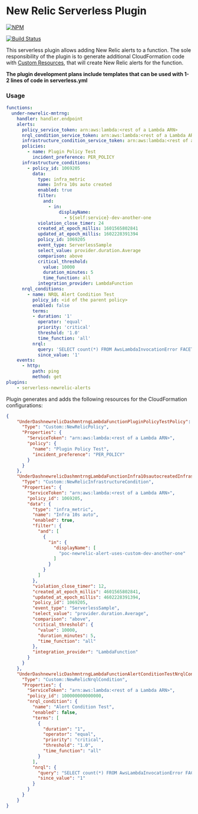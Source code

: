 # New Relic Serverless Plugin

[![NPM](https://nodei.co/npm/serverless-newrelic-alerts.png?downloads=true&downloadRank=true&stars=true)](https://nodei.co/npm/serverless-newrelic-alerts/)

[![Build Status](https://travis-ci.org/Cox-Automotive/serverless-newrelic-alerts.svg?branch=master)](https://travis-ci.org/Cox-Automotive/serverless-newrelic-alerts)


This serverless plugin allows adding New Relic alerts to a function.
The sole responsibility of the plugin is to generate additional
CloudFormation code with [Custom Resources](https://docs.aws.amazon.com/AWSCloudFormation/latest/UserGuide/template-custom-resources.html),
that will create New Relic alerts for the function.

**The plugin development plans include templates that can be used
with 1-2 lines of code in serverless.yml**

### Usage
```yml
functions:
  under-newrelic-mntrng:
    handler: handler.endpoint
    alerts:
      policy_service_token: arn:aws:lambda:<rest of a Lambda ARN>
      nrql_condition_service_token: arn:aws:lambda:<rest of a Lambda ARN>
      infrastructure_condition_service_token: arn:aws:lambda:<rest of a Lambda ARN>
      policies:
        - name: Plugin Policy Test
          incident_preference: PER_POLICY
      infrastructure_conditions:
        - policy_id: 1069205
          data:
            type: infra_metric
            name: Infra 10s auto created
            enabled: true
            filter:
              and:
                - in:
                    displayName:
                      - ${self:service}-dev-another-one
            violation_close_timer: 24
            created_at_epoch_millis: 1601565802841
            updated_at_epoch_millis: 1602228391394
            policy_id: 1069205
            event_type: ServerlessSample
            select_value: provider.duration.Average
            comparison: above
            critical_threshold:
              value: 10000
              duration_minutes: 5
              time_function: all
            integration_provider: LambdaFunction
      nrql_conditions:
        - name: NRQL Alert Condition Test
          policy_id: <id of the parent policy>
          enabled: false
          terms:
          - duration: '1'
            operator: 'equal'
            priority: 'critical'
            threshold: '1.0'
            time_function: 'all'
          nrql:
            query: 'SELECT count(*) FROM AwsLambdaInvocationError FACET currentTime'
            since_value: '1'
    events:
      - http:
          path: ping
          method: get
plugins:
    - serverless-newrelic-alerts
```
Plugin generates and adds the following resources for the CloudFormation configurations:
```json
{
    "UnderDashnewrelicDashmntrngLambdaFunctionPluginPolicyTestPolicy": {
      "Type": "Custom::NewRelicPolicy",
      "Properties": {
        "ServiceToken": "arn:aws:lambda:<rest of a Lambda ARN>",
        "policy": {
          "name": "Plugin Policy Test",
          "incident_preference": "PER_POLICY"
        }
      }
    },
    "UnderDashnewrelicDashmntrngLambdaFunctionInfra10sautocreatedInfrastructureCondition": {
      "Type": "Custom::NewRelicInfrastructureCondition",
      "Properties": {
        "ServiceToken": "arn:aws:lambda:<rest of a Lambda ARN>",
        "policy_id": 1069205,
        "data": {
          "type": "infra_metric",
          "name": "Infra 10s auto",
          "enabled": true,
          "filter": {
            "and": [
              {
                "in": {
                  "displayName": [
                    "poc-newrelic-alert-uses-custom-dev-another-one"
                  ]
                }
              }
            ]
          },
          "violation_close_timer": 12,
          "created_at_epoch_millis": 4601565802841,
          "updated_at_epoch_millis": 4602228391394,
          "policy_id": 1069205,
          "event_type": "ServerlessSample",
          "select_value": "provider.duration.Average",
          "comparison": "above",
          "critical_threshold": {
            "value": 10000,
            "duration_minutes": 5,
            "time_function": "all"
          },
          "integration_provider": "LambdaFunction"
        }
      }
    },
    "UnderDashnewrelicDashmntrngLambdaFunctionAlertConditionTestNrqlCondition": {
      "Type": "Custom::NewRelicNrqlCondition",
      "Properties": {
        "ServiceToken": "arn:aws:lambda:<rest of a Lambda ARN>",
        "policy_id": 100000000000000,
        "nrql_condition": {
          "name": "Alert Condition Test",
          "enabled": false,
          "terms": [
            {
              "duration": "1",
              "operator": "equal",
              "priority": "critical",
              "threshold": "1.0",
              "time_function": "all"
            }
          ],
          "nrql": {
            "query": "SELECT count(*) FROM AwsLambdaInvocationError FACET currentTime",
            "since_value": "1"
          }
        }
      }
    }
}
```

